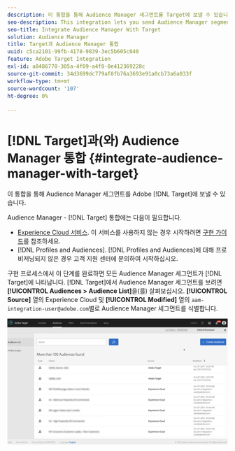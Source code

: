 ```yaml
---
description: 이 통합을 통해 Audience Manager 세그먼트를 Target에 보낼 수 있습니다.
seo-description: This integration lets you send Audience Manager segments to Target.
seo-title: Integrate Audience Manager With Target
solution: Audience Manager
title: Target과 Audience Manager 통합
uuid: c5ca2101-99fb-4178-9839-3ec5b605c040
feature: Adobe Target Integration
exl-id: a8486778-305a-4f09-a4f8-0e412369228c
source-git-commit: 34d3699dc779af8fb76a3693e91a0cb73a6a033f
workflow-type: tm+mt
source-wordcount: '107'
ht-degree: 0%

---
```


# [!DNL Target]과(와) Audience Manager 통합 {#integrate-audience-manager-with-target}

이 통합을 통해 Audience Manager 세그먼트를 Adobe [!DNL Target]에 보낼 수 있습니다.

Audience Manager - [!DNL Target] 통합에는 다음이 필요합니다.

* [Experience Cloud 서비스](https://experienceleague.adobe.com/docs/id-service/using/home.html?lang=ko). 이 서비스를 사용하지 않는 경우 시작하려면 [구현 가이드](https://experienceleague.adobe.com/docs/id-service/using/implementation/implementation-guides.html?lang=ko)를 참조하세요.
* [!DNL Profiles and Audiences]. [!DNL Profiles and Audiences]에 대해 프로비저닝되지 않은 경우 고객 지원 센터에 문의하여 시작하십시오.

구현 프로세스에서 이 단계를 완료하면 모든 Audience Manager 세그먼트가 [!DNL Target]에 나타납니다. [!DNL Target]에서 Audience Manager 세그먼트를 보려면 **[!UICONTROL Audiences > Audience List]**&#x200B;을(를) 살펴보십시오. **[!UICONTROL Source]** 열의 Experience Cloud 및 **[!UICONTROL Modified]** 열의 `aam-integration-user@adobe.com`별로 Audience Manager 세그먼트를 식별합니다.

![](../assets/target.png)
